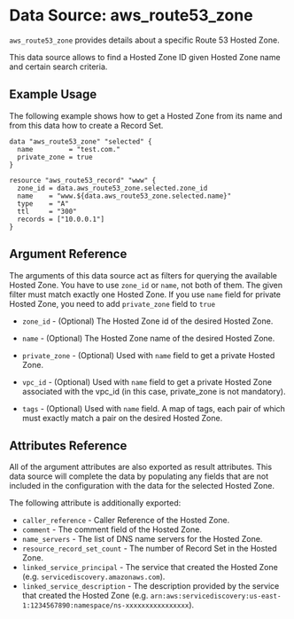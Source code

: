 
# Data Source: aws_route53_zone

`aws_route53_zone` provides details about a specific Route 53 Hosted Zone.

This data source allows to find a Hosted Zone ID given Hosted Zone name and certain search criteria.

## Example Usage

The following example shows how to get a Hosted Zone from its name and from this data how to create a Record Set.


```hcl
data "aws_route53_zone" "selected" {
  name         = "test.com."
  private_zone = true
}

resource "aws_route53_record" "www" {
  zone_id = data.aws_route53_zone.selected.zone_id
  name    = "www.${data.aws_route53_zone.selected.name}"
  type    = "A"
  ttl     = "300"
  records = ["10.0.0.1"]
}
```

## Argument Reference

The arguments of this data source act as filters for querying the available
Hosted Zone. You have to use `zone_id` or `name`, not both of them. The given filter must match exactly one
Hosted Zone. If you use `name` field for private Hosted Zone, you need to add `private_zone` field to `true`

* `zone_id` - (Optional) The Hosted Zone id of the desired Hosted Zone.

* `name` - (Optional) The Hosted Zone name of the desired Hosted Zone.
* `private_zone` - (Optional) Used with `name` field to get a private Hosted Zone.
* `vpc_id` - (Optional) Used with `name` field to get a private Hosted Zone associated with the vpc_id (in this case, private_zone is not mandatory).
* `tags` - (Optional) Used with `name` field. A map of tags, each pair of which must exactly match a pair on the desired Hosted Zone.

## Attributes Reference

All of the argument attributes are also exported as
result attributes. This data source will complete the data by populating
any fields that are not included in the configuration with the data for
the selected Hosted Zone.

The following attribute is additionally exported:

* `caller_reference` - Caller Reference of the Hosted Zone.
* `comment` - The comment field of the Hosted Zone.
* `name_servers` - The list of DNS name servers for the Hosted Zone.
* `resource_record_set_count` - The number of Record Set in the Hosted Zone.
* `linked_service_principal` - The service that created the Hosted Zone (e.g. `servicediscovery.amazonaws.com`).
* `linked_service_description` - The description provided by the service that created the Hosted Zone (e.g. `arn:aws:servicediscovery:us-east-1:1234567890:namespace/ns-xxxxxxxxxxxxxxxx`).
